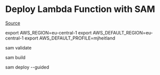 # Deploy Lambda Function with SAM

[Source](https://serverlessland.com/patterns/alb-lambda-rest-api-sam-py)

export AWS_REGION=eu-central-1
export AWS_DEFAULT_REGION=eu-central-1
export AWS_DEFAULT_PROFILE=mjheitland

sam validate

sam build

sam deploy --guided

